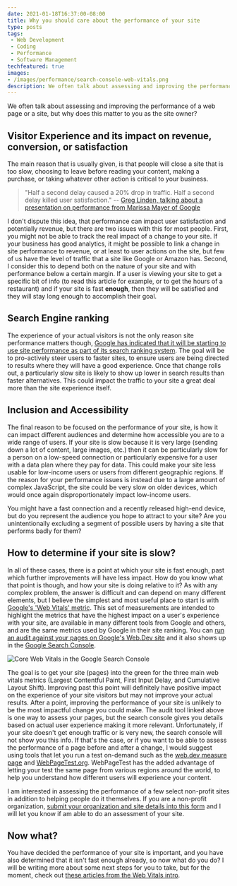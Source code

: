 ```yaml
---
date: 2021-01-18T16:37:00-08:00
title: Why you should care about the performance of your site
type: posts
tags:
 - Web Development
 - Coding
 - Performance
 - Software Management
techfeatured: true
images:
- /images/performance/search-console-web-vitals.png
description: We often talk about assessing and improving the performance of a web page or a site, but why does this matter to you as a site owner?
---
```

We often talk about assessing and improving the performance of a web page or a site, but why does this matter to you as the site owner?

## Visitor Experience and its impact on revenue, conversion, or satisfaction

The main reason that is usually given, is that people will close a site that is too slow, choosing to leave before reading your content, making a purchase, or taking whatever other action is critical to your business.

> "Half a second delay caused a 20% drop in traffic. Half a second delay killed user satisfaction."
> -- [Greg Linden, talking about a presentation on performance from Marissa Mayer of Google](https://glinden.blogspot.com/2006/11/marissa-mayer-at-web-20.html)

I don't dispute this idea, that performance can impact user satisfaction and potentially revenue, but there are two issues with this for most people. First, you might not be able to track the real impact of a change to your site. If your business has good analytics, it might be possible to link a change in site performance to revenue, or at least to user actions on the site, but few of us have the level of traffic that a site like Google or Amazon has. Second, I consider this to depend both on the nature of your site and with performance below a certain margin. If a user is viewing your site to get a specific bit of info (to read this article for example, or to get the hours of a restaurant) and if your site is fast **enough**, then they will be satisfied and they will stay long enough to accomplish their goal.

## Search Engine ranking

The experience of your actual visitors is not the only reason site performance matters though, [Google has indicated that it will be starting to use site performance as part of its search ranking system](https://developers.google.com/search/blog/2020/05/evaluating-page-experience). The goal will be to pro-actively steer users to faster sites, to ensure users are being directed to results where they will have a good experience. Once that change rolls out, a particularly slow site is likely to show up lower in search results than faster alternatives. This could impact the traffic to your site a great deal more than the site experience itself.

## Inclusion and Accessibility

The final reason to be focused on the performance of your site, is how it can impact different audiences and determine how accessible you are to a wide range of users. If your site is slow because it is very large (sending down a lot of content, large images, etc.) then it can be particularly slow for a person on a low-speed connection or particularly expensive for a user with a data plan where they pay for data. This could make your site less usable for low-income users or users from different geographic regions. If the reason for your performance issues is instead due to a large amount of complex JavaScript, the site could be very slow on older devices, which would once again disproportionately impact low-income users.

You might have a fast connection and a recently released high-end device, but do you represent the audience you hope to attract to your site? Are you unintentionally excluding a segment of possible users by having a site that performs badly for them?

## How to determine if your site is slow?

In all of these cases, there is a point at which your site is fast enough, past which further improvements will have less impact. How do you know what that point is though, and how your site is doing relative to it? As with any complex problem, the answer is difficult and can depend on many different elements, but I believe the simplest and most useful place to start is with [Google's 'Web Vitals' metric](https://web.dev/vitals/). This set of measurements are intended to highlight the metrics that have the highest impact on a user's experience with your site, are available in many different tools from Google and others, and are the same metrics used by Google in their site ranking. You can [run an audit against your pages on Google's Web.Dev site](https://web.dev/measure/) and it also shows up in the [Google Search Console](https://search.google.com/search-console/about).

![Core Web Vitals in the Google Search Console](/images/performance/search-console-web-vitals.png)

The goal is to get your site (pages) into the green for the three main web vitals metrics (Largest Contentful Paint, First Input Delay, and Cumulative Layout Shift). Improving past this point will definitely have positive impact on the experience of your site visitors but may not improve your actual results. After a point, improving the performance of your site is unlikely to be the most impactful change you could make. The audit tool linked above is one way to assess your pages, but the search console gives you details based on actual user experience making it more relevant. Unfortunately, if your site doesn't get enough traffic or is very new, the search console will not show you this info. If that's the case, or if you want to be able to assess the performance of a page before and after a change, I would suggest using tools that let you run a test on-demand such as the [web.dev measure page](https://web.dev/measure/) and [WebPageTest.org](https://www.webpagetest.org/). WebPageTest has the added advantage of letting your test the same page from various regions around the world, to help you understand how different users will experience your content.

I am interested in assessing the performance of a few select non-profit sites in addition to helping people do it themselves. If you are a non-profit organization, [submit your organization and site details into this form](https://forms.office.com/Pages/ResponsePage.aspx?id=DQSIkWdsW0yxEjajBLZtrQAAAAAAAAAAAAEaZ0w4w3VURUdGQVg3Mk5COUFMSDhZNUZEM0xBSFNKQi4u) and I will let you know if am able to do an assessment of your site.

## Now what?

You have decided the performance of your site is important, and you have also determined that it isn't fast enough already, so now what do you do? I will be writing more about some next steps for you to take, but for the moment, check out [these articles from the Web Vitals intro](https://web.dev/learn-web-vitals/#improve-web-vitals).
